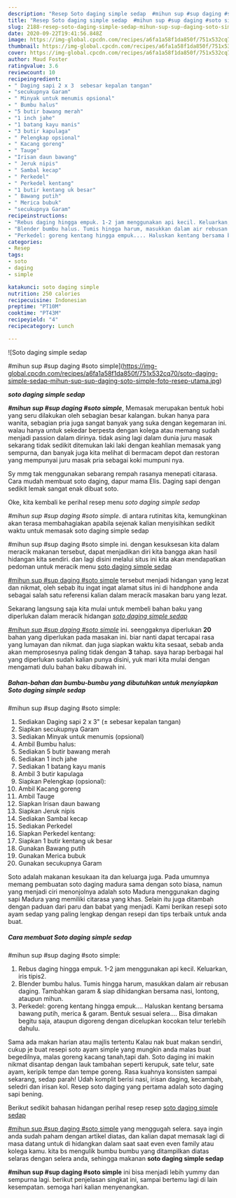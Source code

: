 ```yaml
---
description: "Resep Soto daging simple sedap  #mihun sup #sup daging #soto simple Lezat"
title: "Resep Soto daging simple sedap  #mihun sup #sup daging #soto simple Lezat"
slug: 2188-resep-soto-daging-simple-sedap-mihun-sup-sup-daging-soto-simple-lezat
date: 2020-09-22T19:41:56.848Z
image: https://img-global.cpcdn.com/recipes/a6fa1a58f1da850f/751x532cq70/soto-daging-simple-sedap-mihun-sup-sup-daging-soto-simple-foto-resep-utama.jpg
thumbnail: https://img-global.cpcdn.com/recipes/a6fa1a58f1da850f/751x532cq70/soto-daging-simple-sedap-mihun-sup-sup-daging-soto-simple-foto-resep-utama.jpg
cover: https://img-global.cpcdn.com/recipes/a6fa1a58f1da850f/751x532cq70/soto-daging-simple-sedap-mihun-sup-sup-daging-soto-simple-foto-resep-utama.jpg
author: Maud Foster
ratingvalue: 3.6
reviewcount: 10
recipeingredient:
- " Daging sapi 2 x 3  sebesar kepalan tangan"
- "secukupnya Garam"
- " Minyak untuk menumis opsional"
- " Bumbu halus"
- "5 butir bawang merah"
- "1 inch jahe"
- "1 batang kayu manis"
- "3 butir kapulaga"
- " Pelengkap opsional"
- " Kacang goreng"
- " Tauge"
- "Irisan daun bawang"
- " Jeruk nipis"
- " Sambal kecap"
- " Perkedel"
- " Perkedel kentang"
- "1 butir kentang uk besar"
- " Bawang putih"
- " Merica bubuk"
- "secukupnya Garam"
recipeinstructions:
- "Rebus daging hingga empuk. 1-2 jam menggunakan api kecil. Keluarkan, iris tipis2."
- "Blender bumbu halus. Tumis hingga harum, masukkan dalam air rebusan daging. Tambahkan garam &amp; siap dihidangkan bersama nasi, lontong, ataupun mihun."
- "Perkedel: goreng kentang hingga empuk.... Haluskan kentang bersama bawang putih, merica &amp; garam. Bentuk sesuai selera.... Bisa dimakan begitu saja, ataupun digoreng dengan dicelupkan kocokan telur terlebih dahulu."
categories:
- Resep
tags:
- soto
- daging
- simple

katakunci: soto daging simple 
nutrition: 250 calories
recipecuisine: Indonesian
preptime: "PT10M"
cooktime: "PT43M"
recipeyield: "4"
recipecategory: Lunch

---
```



![Soto daging simple sedap

#mihun sup
#sup daging
#soto simple](https://img-global.cpcdn.com/recipes/a6fa1a58f1da850f/751x532cq70/soto-daging-simple-sedap-mihun-sup-sup-daging-soto-simple-foto-resep-utama.jpg)

<b><i>soto daging simple sedap

#mihun sup
#sup daging
#soto simple</i></b>, Memasak merupakan bentuk hobi yang seru dilakukan oleh sebagian besar kalangan. bukan hanya para wanita, sebagian pria juga sangat banyak yang suka dengan kegemaran ini. walau hanya untuk sekedar berpesta dengan kolega atau memang sudah menjadi passion dalam dirinya. tidak asing lagi dalam dunia juru masak sekarang tidak sedikit ditemukan laki laki dengan keahlian memasak yang sempurna, dan banyak juga kita melihat di bermacam depot dan restoran yang mempunyai juru masak pria sebagai koki mumpuni nya.

Sy mmg tak menggunakan sebarang rempah rasanya menepati citarasa. Cara mudah membuat soto daging, dapur mama Elis. Daging sapi dengan sedikit lemak sangat enak dibuat soto.

Oke, kita kembali ke perihal resep menu <i>soto daging simple sedap

#mihun sup
#sup daging
#soto simple</i>. di antara rutinitas kita, kemungkinan akan terasa membahagiakan apabila sejenak kalian menyisihkan sedikit waktu untuk memasak soto daging simple sedap

#mihun sup
#sup daging
#soto simple ini. dengan kesuksesan kita dalam meracik makanan tersebut, dapat menjadikan diri kita bangga akan hasil hidangan kita sendiri. dan lagi disini melalui situs ini kita akan mendapatkan pedoman untuk meracik menu <u>soto daging simple sedap

#mihun sup
#sup daging
#soto simple</u> tersebut menjadi hidangan yang lezat dan nikmat, oleh sebab itu ingat ingat alamat situs ini di handphone anda sebagai salah satu referensi kalian dalam meracik masakan baru yang lezat.


Sekarang langsung saja kita mulai untuk membeli bahan baku yang diperlukan dalam meracik hidangan <u><i>soto daging simple sedap

#mihun sup
#sup daging
#soto simple</i></u> ini. seenggaknya diperlukan <b>20</b> bahan yang diperlukan pada masakan ini. biar nanti dapat tercapai rasa yang lumayan dan nikmat. dan juga siapkan waktu kita sesaat, sebab anda akan memprosesnya paling tidak dengan <b>3</b> tahap. saya harap berbagai hal yang diperlukan sudah kalian punya disini, yuk mari kita mulai dengan mengamati dulu bahan baku dibawah ini.

<!--inarticleads1-->

##### Bahan-bahan dan bumbu-bumbu yang dibutuhkan untuk menyiapkan Soto daging simple sedap

#mihun sup
#sup daging
#soto simple:

1. Sediakan  Daging sapi 2 x 3&#34; (± sebesar kepalan tangan)
1. Siapkan secukupnya Garam
1. Sediakan  Minyak untuk menumis (opsional)
1. Ambil  Bumbu halus:
1. Sediakan 5 butir bawang merah
1. Sediakan 1 inch jahe
1. Sediakan 1 batang kayu manis
1. Ambil 3 butir kapulaga
1. Siapkan  Pelengkap (opsional):
1. Ambil  Kacang goreng
1. Ambil  Tauge
1. Siapkan Irisan daun bawang
1. Siapkan  Jeruk nipis
1. Sediakan  Sambal kecap
1. Sediakan  Perkedel
1. Siapkan  Perkedel kentang:
1. Siapkan 1 butir kentang uk besar
1. Gunakan  Bawang putih
1. Gunakan  Merica bubuk
1. Gunakan secukupnya Garam


Soto adalah makanan kesukaan ita dan keluarga juga. Pada umumnya memang pembuatan soto daging madura sama dengan soto biasa, namun yang menjadi ciri menonjolnya adalah soto Madura menggunakan daging sapi Madura yang memiliki citarasa yang khas. Selain itu juga ditambah dengan paduan dari paru dan babat yang menjadi. Kami berikan resepi soto ayam sedap yang paling lengkap dengan resepi dan tips terbaik untuk anda buat. 

<!--inarticleads2-->

##### Cara membuat Soto daging simple sedap

#mihun sup
#sup daging
#soto simple:

1. Rebus daging hingga empuk. 1-2 jam menggunakan api kecil. Keluarkan, iris tipis2.
1. Blender bumbu halus. Tumis hingga harum, masukkan dalam air rebusan daging. Tambahkan garam &amp; siap dihidangkan bersama nasi, lontong, ataupun mihun.
1. Perkedel: goreng kentang hingga empuk.... Haluskan kentang bersama bawang putih, merica &amp; garam. Bentuk sesuai selera.... Bisa dimakan begitu saja, ataupun digoreng dengan dicelupkan kocokan telur terlebih dahulu.


Sama ada makan harian atau majlis tertentu Kalau nak buat makan sendiri, cukup je buat resepi soto ayam simple yang mungkin anda malas buat begedilnya, malas goreng kacang tanah,tapi dah. Soto daging ini makin nikmat disantap dengan lauk tambahan seperti kerupuk, sate telur, sate ayam, keripik tempe dan tempe goreng. Rasa kuahnya konsisten sampai sekarang, sedap parah! Udah komplit berisi nasi, irisan daging, kecambah, seledri dan irisan kol. Resep soto daging yang pertama adalah soto daging sapi bening. 

Berikut sedikit bahasan hidangan perihal resep resep <u>soto daging simple sedap

#mihun sup
#sup daging
#soto simple</u> yang menggugah selera. saya ingin anda sudah paham dengan artikel diatas, dan kalian dapat memasak lagi di masa datang untuk di hidangkan dalam saat saat even even family atau kolega kamu. kita bs mengulik bumbu bumbu yang ditampilkan diatas selaras dengan selera anda, sehingga makanan <b>soto daging simple sedap

#mihun sup
#sup daging
#soto simple</b> ini bisa menjadi lebih yummy dan sempurna lagi. berikut penjelasan singkat ini, sampai bertemu lagi di lain kesempatan. semoga hari kalian menyenangkan.

